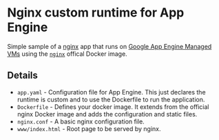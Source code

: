 # Nginx custom runtime for App Engine

Simple sample of a [nginx](http://nginx.org/) app that runs on [Google App Engine Managed VMs](https://cloud.google.com/appengine) using the [`nginx`](https://hub.docker.com/_/nginx/) offical Docker image.

## Details

+ `app.yaml` - Configuration file for App Engine. This just declares the runtime is custom and to use the Dockerfile to run the application.
+ `Dockerfile` - Defines your docker image. It extends from the official nginx Docker image and adds the configuration and static files.
+ `nginx.conf` - A basic nginx configuration file.
+ `www/index.html` - Root page to be served by nginx.
